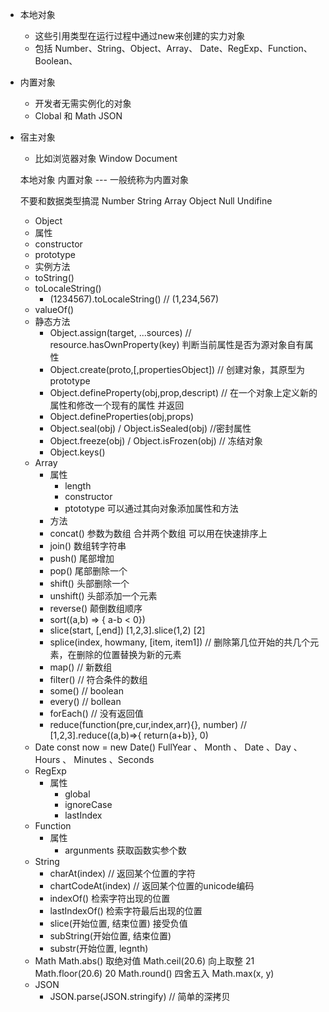 - 本地对象
  - 这些引用类型在运行过程中通过new来创建的实力对象
  - 包括 Number、String、Object、Array、 Date、RegExp、Function、Boolean、
- 内置对象
  - 开发者无需实例化的对象
  - Clobal 和 Math JSON
- 宿主对象
  - 比如浏览器对象 Window Document

  本地对象  内置对象 --- 一般统称为内置对象

  不要和数据类型搞混 Number String Array Object Null Undifine 


  - Object 
   - 属性
    - constructor
    - prototype
   - 实例方法
    - toString()
    - toLocaleString() 
      - (1234567).toLocaleString() // (1,234,567)
    - valueOf()
   - 静态方法
      - Object.assign(target, ...sources)  // resource.hasOwnProperty(key) 判断当前属性是否为源对象自有属性
      - Object.create(proto,[,propertiesObject]) // 创建对象，其原型为prototype
      - Object.defineProperty(obj,prop,descript)  // 在一个对象上定义新的属性和修改一个现有的属性 并返回
      - Object.defineProperties(obj,props)
      - Object.seal(obj) / Object.isSealed(obj) //密封属性
      - Object.freeze(obj) / Object.isFrozen(obj) // 冻结对象
      - Object.keys()
  - Array 
    - 属性
      - length
      - constructor
      - ptototype 可以通过其向对象添加属性和方法
    - 方法
     - concat() 参数为数组 合并两个数组 可以用在快速排序上
     - join()  数组转字符串
     - push() 尾部增加
     - pop() 尾部删除一个
     - shift()  头部删除一个
     - unshift() 头部添加一个元素
     - reverse() 颠倒数组顺序
     - sort((a,b) => { a-b < 0}) 
     - slice(start, [,end])  [1,2,3].slice(1,2)  [2]
     - splice(index, howmany, [item, item1]) // 删除第几位开始的共几个元素，在删除的位置替换为新的元素
     - map()  // 新数组
     - filter() // 符合条件的数组
     - some() // boolean
     - every() // bollean
     - forEach()  // 没有返回值
     - reduce(function(pre,cur,index,arr){}, number) // [1,2,3].reduce((a,b)=>{ return(a+b)}, 0)
  - Date
    const now = new Date()
    FullYear 、 Month 、 Date 、Day 、 Hours 、 Minutes 、Seconds
  - RegExp
    - 属性
      - global
      - ignoreCase
      - lastIndex
  - Function
    - 属性
      - argunments 获取函数实参个数
  - String
    - charAt(index) // 返回某个位置的字符
    -  chartCodeAt(index) // 返回某个位置的unicode编码
    - indexOf()  检索字符出现的位置
    - lastIndexOf() 检索字符最后出现的位置
    - slice(开始位置, 结束位置) 接受负值
    - subString(开始位置, 结束位置)
    - substr(开始位置, legnth)
  - Math
    Math.abs() 取绝对值
    Math.ceil(20.6) 向上取整 21
    Math.floor(20.6)  20
    Math.round()  四舍五入
    Math.max(x, y)
  - JSON
    - JSON.parse(JSON.stringify)  // 简单的深拷贝